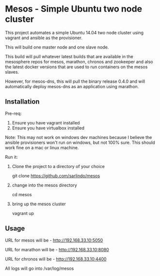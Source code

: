 # Mesos - Simple Ubuntu two node cluster

This project automates a simple Ubuntu 14.04 two node cluster using vagrant and ansible as the provisioner.

This will build one master node and one slave node.

This build will pull whatever latest builds that are available in the mesosphere repos for mesos, marathon, chronos and zookeeper and also the latest docker versions that are used to run containers on the mesos slaves.

However, for mesos-dns, this will pull the binary release 0.4.0 and will automatically deploy mesos-dns as an application using marathon.

## Installation

Pre-req:

1. Ensure you have vagrant installed
2. Ensure you have virtualbox installed

Note: This may not work on windows dev machines because I believe the ansible provisioners won't run on windows, but not 100% sure. This should work fine on a mac or linux machine. 

Run it:

1. Clone the project to a directory of your choice
 
   git clone https://github.com/sarlindo/mesos


2. change into the mesos directory

   cd mesos

3. bring up the mesos cluster

   vagrant up

 
## Usage

URL for mesos will be - http://192.168.33.10:5050

URL for marathon will be - http://192.168.33.10:8080

URL for chronos will be - http://192.168.33.10:4400

All logs will go into /var/log/mesos
